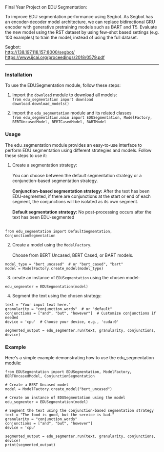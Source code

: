 Final Year Project on EDU Segmentation:

To improve EDU segmentation performance using Segbot. As Segbot has an encoder-decoder model architecture, we can replace bidirectional GRU encoder with generative pretraining models such as BART and T5. Evaluate the new model using the RST dataset by using few-shot based settings (e.g. 100 examples) to train the model, instead of using the full dataset.

Segbot: <br>
http://138.197.118.157:8000/segbot/ <br>
https://www.ijcai.org/proceedings/2018/0579.pdf

----
### Installation

To use the EDUSegmentation module, follow these steps:

1. Import the `download` module to download all models:<br>
`from edu_segmentation import download` <br>
`download.download_models()`

2. Import the `edu_segmentation` module and its related classes<br>
`from edu_segmentation.main import EDUSegmentation, ModelFactory, BERTUncasedModel, BERTCasedModel, BARTModel`

### Usage
The edu_segmentation module provides an easy-to-use interface to perform EDU segmentation using different strategies and models. Follow these steps to use it:

1. Create a segmentation strategy:<br><br>
You can choose between the default segmentation strategy or a conjunction-based segmentation strategy. <br><br>
<strong>Conjunction-based segmentation strategy:</strong> After the text has been EDU-segmented, if there are conjunctions at the start or end of each segment, the conjunctions will be isolated as its own segment.<br><br>
<strong>Default segmentation strategy: </strong> No post-processing occurs after the text has been EDU-segmented <br><br>
```
from edu_segmentation import DefaultSegmentation, ConjunctionSegmentation
```

2. Create a model using the `ModelFactory`. <br><br>
Choose from BERT Uncased, BERT Cased, or BART models.

```
model_type = "bert_uncased"  # or "bert_cased", "bart"
model = ModelFactory.create_model(model_type)
```

3. create an instance of `EDUSegmentation` using the chosen model: <br>
```
edu_segmenter = EDUSegmentation(model)
```

4. Segment the text using the chosen strategy: <br>
```
text = "Your input text here."
granularity = "conjunction_words"  # or "default"
conjunctions = ["and", "but", "however"]  # Customize conjunctions if needed
device = 'cpu'  # Choose your device, e.g., 'cuda:0'

segmented_output = edu_segmenter.run(text, granularity, conjunctions, device)
```


### Example

Here's a simple example demonstrating how to use the edu_segmentation module:

```
from EDUSegmentation import EDUSegmentation, ModelFactory, BERTUncasedModel, ConjunctionSegmentation

# Create a BERT Uncased model
model = ModelFactory.create_model("bert_uncased")

# Create an instance of EDUSegmentation using the model
edu_segmenter = EDUSegmentation(model)

# Segment the text using the conjunction-based segmentation strategy
text = "The food is good, but the service is bad."
granularity = "conjunction_words"
conjunctions = ["and", "but", "however"]
device = 'cpu'

segmented_output = edu_segmenter.run(text, granularity, conjunctions, device)
print(segmented_output)
```